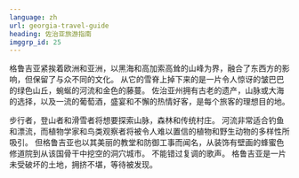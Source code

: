 ```yaml
---
language: zh
url: georgia-travel-guide
heading: 佐治亚旅游指南
imggrp_id: 25
---
```

<div class="row content-row"><!-- 1221 (0)-->

</div>

<div class="row content-row"><!-- 1222 (3)-->
<div class="col-xs-12 col-sm-6 col-md-6"><!-- 1620 -->

格鲁吉亚紧挨着欧洲和亚洲，以黑海和高加索高耸的山峰为界，融合了东西方的影响，但保留了与众不同的文化。 从它的雪脊上掉下来的是一片令人惊讶的皱巴巴的绿色山丘，蜿蜒的河流和金色的藤蔓。
佐治亚州拥有古老的遗产，山脉或大海的选择，以及一流的葡萄酒，盛宴和不懈的热情好客，是每个旅客的理想目的地。

</div>

<div class="col-xs-12 col-sm-6 col-md-6"><!-- 1621 -->

步行者，登山者和滑雪者将想要探索山脉，森林和传统村庄。 河流非常适合钓鱼和漂流，而植物学家和鸟类观察者将被令人难以置信的植物和野生动物的多样性所吸引。 但格鲁吉亚也以其美丽的教堂和防御工事而闻名，从装饰有壁画的蜂蜜色修道院到从该国骨干中挖空的洞穴城市。
不能错过复调的歌声。 格鲁吉亚是一片未受破坏的土地，拥挤不堪，等待被发现。

</div>

</div>
